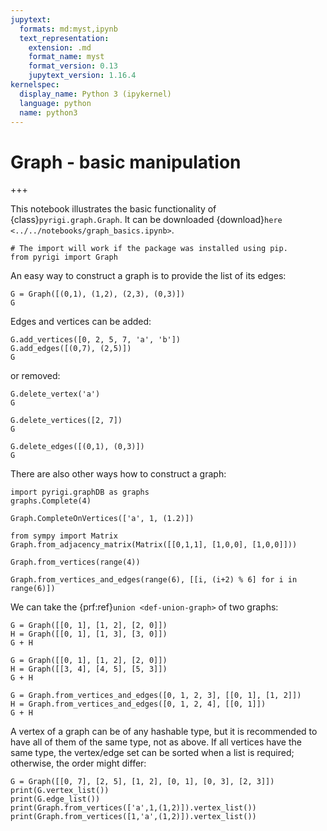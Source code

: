 ```yaml
---
jupytext:
  formats: md:myst,ipynb
  text_representation:
    extension: .md
    format_name: myst
    format_version: 0.13
    jupytext_version: 1.16.4
kernelspec:
  display_name: Python 3 (ipykernel)
  language: python
  name: python3
---
```


# Graph - basic manipulation

+++

This notebook illustrates the basic functionality of {class}`pyrigi.graph.Graph`.
It can be downloaded {download}`here <../../notebooks/graph_basics.ipynb>`.

```{code-cell} ipython3
# The import will work if the package was installed using pip.
from pyrigi import Graph
```

An easy way to construct a graph is to provide the list of its edges:

```{code-cell} ipython3
G = Graph([(0,1), (1,2), (2,3), (0,3)])
G
```

Edges and vertices can be added:

```{code-cell} ipython3
G.add_vertices([0, 2, 5, 7, 'a', 'b'])
G.add_edges([(0,7), (2,5)])
G
```

or removed:

```{code-cell} ipython3
G.delete_vertex('a')
G
```

```{code-cell} ipython3
G.delete_vertices([2, 7])
G
```

```{code-cell} ipython3
G.delete_edges([(0,1), (0,3)])
G
```

There are also other ways how to construct a graph:

```{code-cell} ipython3
import pyrigi.graphDB as graphs
graphs.Complete(4)
```

```{code-cell} ipython3
Graph.CompleteOnVertices(['a', 1, (1.2)])
```

```{code-cell} ipython3
from sympy import Matrix
Graph.from_adjacency_matrix(Matrix([[0,1,1], [1,0,0], [1,0,0]]))
```

```{code-cell} ipython3
Graph.from_vertices(range(4))
```

```{code-cell} ipython3
Graph.from_vertices_and_edges(range(6), [[i, (i+2) % 6] for i in range(6)])
```

We can take the {prf:ref}`union <def-union-graph>` of two graphs:

```{code-cell} ipython3
G = Graph([[0, 1], [1, 2], [2, 0]])
H = Graph([[0, 1], [1, 3], [3, 0]])
G + H
```

```{code-cell} ipython3
G = Graph([[0, 1], [1, 2], [2, 0]])
H = Graph([[3, 4], [4, 5], [5, 3]])
G + H
```

```{code-cell} ipython3
G = Graph.from_vertices_and_edges([0, 1, 2, 3], [[0, 1], [1, 2]])
H = Graph.from_vertices_and_edges([0, 1, 2, 4], [[0, 1]])
G + H
```

A vertex of a graph can be of any hashable type, but it is recommended to have all of them of the same type, not as above. If all vertices have the same type, the vertex/edge set can be sorted when a list is required; otherwise, the order might differ:

```{code-cell} ipython3
G = Graph([[0, 7], [2, 5], [1, 2], [0, 1], [0, 3], [2, 3]])
print(G.vertex_list())
print(G.edge_list())
print(Graph.from_vertices(['a',1,(1,2)]).vertex_list())
print(Graph.from_vertices([1,'a',(1,2)]).vertex_list())
```

```{code-cell} ipython3

```
